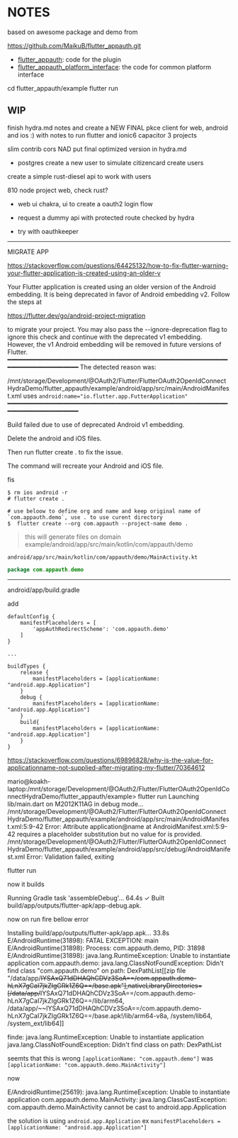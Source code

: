 # NOTES

based on awesome package and demo from 

https://github.com/MaikuB/flutter_appauth.git

- [flutter_appauth](https://github.com/MaikuB/flutter_appauth/tree/master/flutter_appauth): code for the plugin
- [flutter_appauth_platform_interface](https://github.com/MaikuB/flutter_appauth/tree/master/flutter_appauth_platform_interface): the code for common platform interface

cd flutter_appauth/example
flutter run
## WIP

finish hydra.md notes and create a NEW FINAL pkce client for web, android and ios :)
with notes to run flutter and ionic6 capacitor 3 projects


slim contrib cors NAD put final optimized version in hydra.md

- postgres create a new user to simulate citizencard create users

create a simple rust-diesel api to work with users

810 node project web, check rust?

- web ui chakra, ui to create a oauth2 login flow

- request a dummy api with protected route checked by hydra
- try with oauthkeeper









---------------------------------------------------------------------------------------------------


MIGRATE APP 

https://stackoverflow.com/questions/64425132/how-to-fix-flutter-warning-your-flutter-application-is-created-using-an-older-v

Your Flutter application is created using an older version of the Android
embedding. It is being deprecated in favor of Android embedding v2. Follow the
steps at

https://flutter.dev/go/android-project-migration

to migrate your project. You may also pass the --ignore-deprecation flag to
ignore this check and continue with the deprecated v1 embedding. However,
the v1 Android embedding will be removed in future versions of Flutter.
━━━━━━━━━━━━━━━━━━━━━━━━━━━━━━━━━━━━━━━━━━━━━━━━━━━━━━━━━━━━━━━━━━━━━━━━━━━━━━
The detected reason was:

  /mnt/storage/Development/@OAuth2/Flutter/FlutterOAuth2OpenIdConnectHydraDemo/flutter_appauth/example/android/app/src/main/AndroidManifest.xml uses
  `android:name="io.flutter.app.FutterApplication"`
━━━━━━━━━━━━━━━━━━━━━━━━━━━━━━━━━━━━━━━━━━━━━━━━━━━━━━━━━━━━━━━━━━━━━━━━━━━━━━

Build failed due to use of deprecated Android v1 embedding.



Delete the android and iOS files.

Then run flutter create . to fix the issue.

The command will recreate your Android and iOS file.


fis

```shell
$ rm ios android -r
# flutter create .

# use beloow to define org and name and keep original name of `com.appauth.demo`, use . to use curent directory
$  flutter create --org com.appauth --project-name demo .
```

> this will generate files on domain example/android/app/src/main/kotlin/com/appauth/demo

`android/app/src/main/kotlin/com/appauth/demo/MainActivity.kt`

```kotlin
package com.appauth.demo
```

---------------------------------------------------------------------------------------------------

android/app/build.gradle

add

```
defaultConfig {
	manifestPlaceholders = [
		'appAuthRedirectScheme': 'com.appauth.demo'
	]
}

...

buildTypes {
	release {
		manifestPlaceholders = [applicationName: "android.app.Application"]
	}
	debug {
		manifestPlaceholders = [applicationName: "android.app.Application"]
	}
	build{
		manifestPlaceholders = [applicationName: "android.app.Application"]
	}
}
```

https://stackoverflow.com/questions/69896828/why-is-the-value-for-applicationname-not-supplied-after-migrating-my-flutter/70364612


mario@koakh-laptop:/mnt/storage/Development/@OAuth2/Flutter/FlutterOAuth2OpenIdConnectHydraDemo/flutter_appauth/example> flutter run 
Launching lib/main.dart on M2012K11AG in debug mode...
/mnt/storage/Development/@OAuth2/Flutter/FlutterOAuth2OpenIdConnectHydraDemo/flutter_appauth/example/android/app/src/main/AndroidManifest.xml:5:9-42 Error:
        Attribute application@name at AndroidManifest.xml:5:9-42 requires a placeholder substitution but no value for <applicationName> is provided.
/mnt/storage/Development/@OAuth2/Flutter/FlutterOAuth2OpenIdConnectHydraDemo/flutter_appauth/example/android/app/src/debug/AndroidManifest.xml Error:
        Validation failed, exiting
        
flutter run

now it builds

Running Gradle task 'assembleDebug'...                             64.4s
✓  Built build/app/outputs/flutter-apk/app-debug.apk.


now on run fire bellow error

Installing build/app/outputs/flutter-apk/app.apk...                33.8s
E/AndroidRuntime(31898): FATAL EXCEPTION: main
E/AndroidRuntime(31898): Process: com.appauth.demo, PID: 31898
E/AndroidRuntime(31898): java.lang.RuntimeException: Unable to instantiate application com.appauth.demo: java.lang.ClassNotFoundException: Didn't find class "com.appauth.demo" on path: DexPathList[[zip file "/data/app/~~IYSAxQ71dDHAQhCDVz3SoA==/com.appauth.demo-hLnX7gCaI7jkZIgGRk1Z6Q==/base.apk"],nativeLibraryDirectories=[/data/app/~~IYSAxQ71dDHAQhCDVz3SoA==/com.appauth.demo-hLnX7gCaI7jkZIgGRk1Z6Q==/lib/arm64, /data/app/~~IYSAxQ71dDHAQhCDVz3SoA==/com.appauth.demo-hLnX7gCaI7jkZIgGRk1Z6Q==/base.apk!/lib/arm64-v8a, /system/lib64, /system_ext/lib64]]

finde: java.lang.RuntimeException: Unable to instantiate application  java.lang.ClassNotFoundException: Didn't find class  on path: DexPathList

seemts that this is wrong `[applicationName: "com.appauth.demo"]` was `[applicationName: "com.appauth.demo.MainActivity"]`


now

E/AndroidRuntime(25619): java.lang.RuntimeException: Unable to instantiate application com.appauth.demo.MainActivity: java.lang.ClassCastException: com.appauth.demo.MainActivity cannot be cast to android.app.Application



the solution is using `android.app.Application` ex `manifestPlaceholders = [applicationName: "android.app.Application"]`

